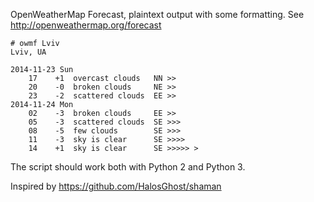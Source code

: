 OpenWeatherMap Forecast, plaintext output with some formatting.
See http://openweathermap.org/forecast

```
# owmf Lviv
Lviv, UA

2014-11-23 Sun
    17    +1  overcast clouds   NN >>
    20    -0  broken clouds     NE >>
    23    -2  scattered clouds  EE >>
2014-11-24 Mon
    02    -3  broken clouds     EE >>
    05    -3  scattered clouds  SE >>>
    08    -5  few clouds        SE >>>
    11    -3  sky is clear      SE >>>>
    14    +1  sky is clear      SE >>>>> >
```

The script should work both with Python 2 and Python 3.

Inspired by https://github.com/HalosGhost/shaman
